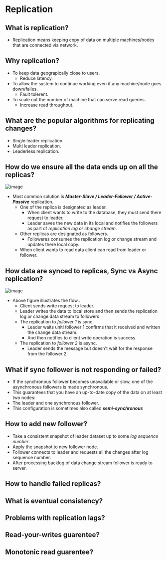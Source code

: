 # Replication
## What is replication?
* Replication means keeping copy of data on multiple machines/nodes that are connected via network.
## Why replication?
* To keep data geograpically close to users.
    * Reduce latency.
* To allow the system to continue working even if any machine/node goes down/failes.
    * Fault tolerent.
* To scale out the number of machine that can serve read queries.
    * Increase read throughput.
## What are the popular algorithms for replicating changes?
* Single leader replication.
* Multi leader replication.
* Leaderless replication.
## How do we ensure all the data ends up on all the replicas?
![image](https://github.com/user-attachments/assets/4dcc1aa0-0104-4acc-9043-40c6a277071c)
* Most common solution is **_Master-Slave / Leader-Follower / Active-Passive_** replication.
    * One of the replica is designated as leader.
        * When client wants to write to the database, they must send there request to leader.
        * Leader saves the new data in its local and notifies the followers as part of _replication log or change stream_.
    * Other replicas are designated as followers.
        * Followeres consumes the replication log or change stream and updates there local copy.
    * When client wants to read data client can read from leader or follower.
## How data are synced to replicas, Sync vs Async replication?
![image](https://github.com/user-attachments/assets/15098199-c6c3-4c3d-8942-b5e0e1afe588)
* Above figure illustrates the flow..
  * Client sends write request to leader.
  * Leader writes the data to local store and then sends the replication log or change data stream to followers.
  * The replication to _follower 1_ is sync.
    * Leader waits unitl follower 1 confirms that it received and written the change data stream.
    * And then notifies to client write operation is success.
  * The replication to _follower 2_ is async.
    * Leader sends the message but doesn't wait for the response from the follower 2.
## What if sync follower is not responding or failed?
* If the synchronous follower becomes unavailable or slow, one of the asynchronous followers is made synchronous.
* This guarantees that you have an up-to-date copy of the data on at least two nodes:
* The leader and one synchronous follower.
* This configuration is sometimes also called **_semi-synchronous_**
## How to add new follower?
* Take a consistent snapshot of leader dataset up to some _log sequence number_.
* Apply the snapshot to new follower node.
* Follower connects to leader and requests all the changes after log sequence number.
* After processing backlog of data change stream follower is ready to server.
## How to handle failed replicas?
## What is eventual consistency?
## Problems with replication lags?
## Read-your-writes guarentee?
## Monotonic read guarentee?


